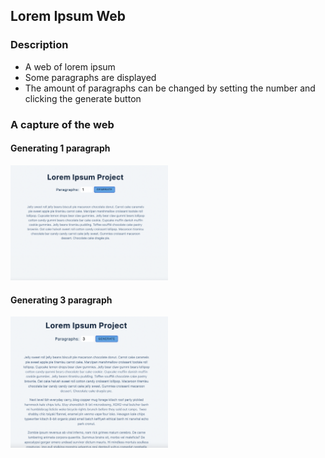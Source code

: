 ## Lorem Ipsum Web

### Description

- A web of lorem ipsum
- Some paragraphs are displayed
- The amount of paragraphs can be changed by setting the number and clicking the generate button

### A capture of the web

#### Generating 1 paragraph

<img src ="overview-1.png" width = 50% height = 50%>

#### Generating 3 paragraph

<img src ="overview-3.png" width = 50% height = 50%>
